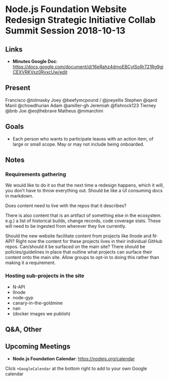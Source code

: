# Node.js Foundation Website Redesign Strategic Initiative Collab Summit Session 2018-10-13

## Links

- **Minutes Google Doc**: <https://docs.google.com/document/d/16eRahz4dmoEBCyISoRr721Rg9gjCEXVRKVsz0RvxcUw/edit>

## Present

Francisco @tolmasky
Joey @beefymcpound / @joeyellis
Stephen @qard
Manil @chowdhurian
Adam @amiller-gh
Jeremiah @fishrock123
Tierney @bnb
Joe @eojthebrave
Matheus @mmarchini

## Goals

- Each person who wants to participate leaves with an action item, of large or small scope. May or may not include being onboarded.

## Notes

### Requirements gathering

We would like to do it so that the next time a redesign happens, which it will, you don’t have to throw everything out. Should be like a UI consuming docs in markdown.

Does content need to live with the repos that it describes?

There is also content that is an artifact of something else in the ecosystem. e.g.) a list of historical builds, change records, code coverage stats. These will need to be ingested from wherever they live currently.

Should the new website facilitate content from projects like llnode and N-API? Right now the content for these projects lives in their individual GitHub repos. Can/should it be surfaced on the main site? There should be policies/guidelines in place that outline what projects can surface their content onto the main site. Allow groups to opt-in to doing this rather than making it a requirement.

### Hosting sub-projects in the site

- N-API
- llnode
- node-gyp
- canary-in-the-goldmine
- nan
- (docker images we publish)

## Q&A, Other

## Upcoming Meetings

- **Node.js Foundation Calendar**: <https://nodejs.org/calendar>

Click `+GoogleCalendar` at the bottom right to add to your own Google calendar
